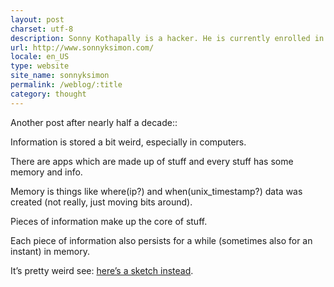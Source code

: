 ```yaml
---
layout: post
charset: utf-8
description: Sonny Kothapally is a hacker. He is currently enrolled in a distance learning programme studying computers.
url: http://www.sonnyksimon.com/
locale: en_US
type: website
site_name: sonnyksimon
permalink: /weblog/:title
category: thought
---
```

Another post after nearly half a decade::

Information is stored a bit weird, especially in computers.

There are apps which are made up of stuff and every stuff has some memory and info.

Memory is things like where(ip?) and when(unix_timestamp?) data was created (not really, just moving bits around).

Pieces of information make up the core of stuff.

Each piece of information also persists for a while (sometimes also for an instant) in memory.

It’s pretty weird see: [here’s a sketch instead](/db.png).
